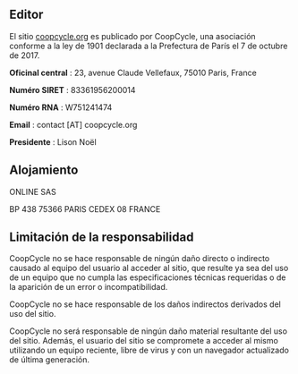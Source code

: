 Editor
------

El sitio [coopcycle.org](https://coopcycle.org) es publicado por CoopCycle, una asociación conforme a la ley de 1901 declarada a la Prefectura de París el 7 de octubre de 2017.

**Oficinal central** : 23, avenue Claude Vellefaux, 75010 Paris, France

**Numéro SIRET** : 83361956200014

**Numéro RNA** : W751241474

**Email** : contact [AT] coopcycle.org

**Presidente** : Lison Noël

Alojamiento
-----------

ONLINE SAS

BP 438 75366 PARIS CEDEX 08 FRANCE

Limitación de la responsabilidad
--------------------------------

CoopCycle no se hace responsable de ningún daño directo o indirecto causado al equipo del usuario al acceder al sitio, que resulte ya sea del uso de un equipo que no cumpla las especificaciones técnicas requeridas o de la aparición de un error o incompatibilidad.

CoopCycle no se hace responsable de los daños indirectos derivados del uso del sitio.

CoopCycle no será responsable de ningún daño material resultante del uso del sitio. Además, el usuario del sitio se compromete a acceder al mismo utilizando un equipo reciente, libre de virus y con un navegador actualizado de última generación.
